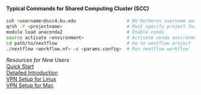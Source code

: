 #### Typical Commands for Shared Computing Cluster (SCC)

```bash
ssh <username>@scc4.bu.edu                   # BU Kerberos username and password
qrsh -P <projectname>                        # Must specify project for qsub
module load anaconda2                        # Enable conda
source activate <environment>                # Activate conda environment
cd path/to/nextflow                          # Go to nextflow project
./nextflow <workflow.nf> -c <params.config>  # Run nextflow workflow
```

*Resources for New Users*  
[Quick Start](http://www.bu.edu/tech/support/research/system-usage/scc-quickstart/)  
[Detailed Introduction](http://www.bu.edu/tech/files/2016/09/2016_fall-Tutorial-Intro-to-SCC.pdf)  
[VPN Setup for Linux](http://www.bu.edu/tech/services/cccs/remote/vpn/use/linux/)  
[VPN Setup for Mac](http://www.bu.edu/tech/services/cccs/remote/vpn/use/mac/)
